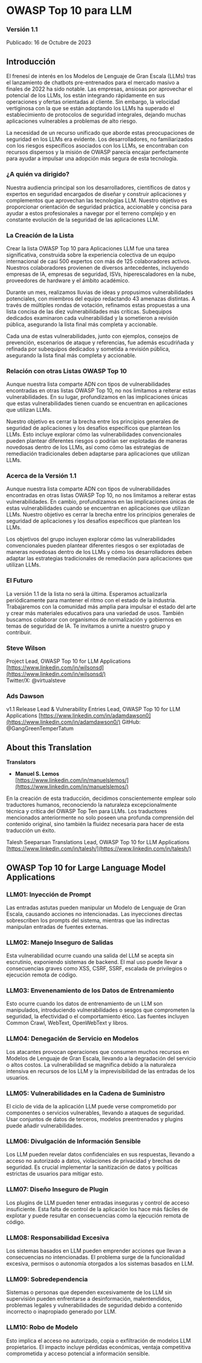 # OWASP Top 10 para LLM
### Versión 1.1
Publicado: 16 de Octubre de 2023

## Introducción

El frenesí de interés en los Modelos de Lenguaje de Gran Escala (LLMs) tras el lanzamiento de chatbots pre-entrenados para el mercado masivo a finales de 2022 ha sido notable. Las empresas, ansiosas por aprovechar el potencial de los LLMs, los están integrando rápidamente en sus operaciones y ofertas orientadas al cliente. Sin embargo, la velocidad vertiginosa con la que se están adoptando los LLMs ha superado el establecimiento de protocolos de seguridad integrales, dejando muchas aplicaciones vulnerables a problemas de alto riesgo.

La necesidad de un recurso unificado que aborde estas preocupaciones de seguridad en los LLMs era evidente. Los desarrolladores, no familiarizados con los riesgos específicos asociados con los LLMs, se encontraban con recursos dispersos y la misión de OWASP parecía encajar perfectamente para ayudar a impulsar una adopción más segura de esta tecnología.

### ¿A quién va dirigido?
Nuestra audiencia principal son los desarrolladores, científicos de datos y expertos en seguridad encargados de diseñar y construir aplicaciones y complementos que aprovechan las tecnologías LLM. Nuestro objetivo es proporcionar orientación de seguridad práctica, accionable y concisa para ayudar a estos profesionales a navegar por el terreno complejo y en constante evolución de la seguridad de las aplicaciones LLM.

### La Creación de la Lista
Crear la lista OWASP Top 10 para Aplicaciones LLM fue una tarea significativa, construida sobre la experiencia colectiva de un equipo internacional de casi 500 expertos con más de 125 colaboradores activos. Nuestros colaboradores provienen de diversos antecedentes, incluyendo empresas de IA, empresas de seguridad, ISVs, hiperescaladores en la nube, proveedores de hardware y el ámbito académico.

Durante un mes, realizamos lluvias de ideas y propusimos vulnerabilidades potenciales, con miembros del equipo redactando 43 amenazas distintas. A través de múltiples rondas de votación, refinamos estas propuestas a una lista concisa de las diez vulnerabilidades más críticas. Subequipos dedicados examinaron cada vulnerabilidad y la sometieron a revisión pública, asegurando la lista final más completa y accionable.

Cada una de estas vulnerabilidades, junto con ejemplos, consejos de prevención, escenarios de ataque y referencias, fue además escudriñada y refinada por subequipos dedicados y sometida a revisión pública, asegurando la lista final más completa y accionable.

### Relación con otras Listas OWASP Top 10
Aunque nuestra lista comparte ADN con tipos de vulnerabilidades encontradas en otras listas OWASP Top 10, no nos limitamos a reiterar estas vulnerabilidades. En su lugar, profundizamos en las implicaciones únicas que estas vulnerabilidades tienen cuando se encuentran en aplicaciones que utilizan LLMs.

Nuestro objetivo es cerrar la brecha entre los principios generales de seguridad de aplicaciones y los desafíos específicos que plantean los LLMs. Esto incluye explorar cómo las vulnerabilidades convencionales pueden plantear diferentes riesgos o podrían ser explotadas de maneras novedosas dentro de los LLMs, así como cómo las estrategias de remediación tradicionales deben adaptarse para aplicaciones que utilizan LLMs.

### Acerca de la Versión 1.1
Aunque nuestra lista comparte ADN con tipos de vulnerabilidades encontradas en otras listas OWASP Top 10, no nos limitamos a reiterar estas vulnerabilidades. En cambio, profundizamos en las implicaciones únicas de estas vulnerabilidades cuando se encuentran en aplicaciones que utilizan LLMs. Nuestro objetivo es cerrar la brecha entre los principios generales de seguridad de aplicaciones y los desafíos específicos que plantean los LLMs.

Los objetivos del grupo incluyen explorar cómo las vulnerabilidades convencionales pueden plantear diferentes riesgos o ser explotadas de maneras novedosas dentro de los LLMs y cómo los desarrolladores deben adaptar las estrategias tradicionales de remediación para aplicaciones que utilizan LLMs.

### El Futuro
La versión 1.1 de la lista no será la última. Esperamos actualizarla periódicamente para mantener el ritmo con el estado de la industria. Trabajaremos con la comunidad más amplia para impulsar el estado del arte y crear más materiales educativos para una variedad de usos. También buscamos colaborar con organismos de normalización y gobiernos en temas de seguridad de IA. Te invitamos a unirte a nuestro grupo y contribuir.



### Steve Wilson
Project Lead, OWASP Top 10 for LLM Applications
[https://www.linkedin.com/in/wilsonsd](https://www.linkedin.com/in/wilsonsd/)    
Twitter/X: @virtualsteve


### Ads Dawson
v1.1 Release Lead & Vulnerability Entries Lead, OWASP Top 10 for LLM Applications
[https://www.linkedin.com/in/adamdawson0](https://www.linkedin.com/in/adamdawson0/) 
GitHub: @GangGreenTemperTatum



## About this Translation

**Translators**

- **Manuel S. Lemos**  
[https://www.linkedin.com/in/manuelslemos/](https://www.linkedin.com/in/manuelslemos/)  


En la creación de esta traducción, decidimos conscientemente emplear solo traductores humanos, reconociendo la naturaleza excepcionalmente técnica y crítica del OWASP Top Ten para LLMs. Los traductores mencionados anteriormente no solo poseen una profunda comprensión del contenido original, sino también la fluidez necesaria para hacer de esta traducción un éxito.

Talesh Seeparsan
Translations Lead, OWASP Top 10 for LLM Applications
[https://www.linkedin.com/in/talesh/](https://www.linkedin.com/in/talesh/)  



## ﻿OWASP Top 10 for Large Language Model Applications

### LLM01: Inyección de Prompt
Las entradas astutas pueden manipular un Modelo de Lenguaje de Gran Escala, causando acciones no intencionadas. Las inyecciones directas sobrescriben los prompts del sistema, mientras que las indirectas manipulan entradas de fuentes externas.

### LLM02: Manejo Inseguro de Salidas
Esta vulnerabilidad ocurre cuando una salida del LLM se acepta sin escrutinio, exponiendo sistemas de backend. El mal uso puede llevar a consecuencias graves como XSS, CSRF, SSRF, escalada de privilegios o ejecución remota de código.

### LLM03: Envenenamiento de los Datos de Entrenamiento
Esto ocurre cuando los datos de entrenamiento de un LLM son manipulados, introduciendo vulnerabilidades o sesgos que comprometen la seguridad, la efectividad o el comportamiento ético. Las fuentes incluyen Common Crawl, WebText, OpenWebText y libros.

### LLM04: Denegación de Servicio en Modelos
Los atacantes provocan operaciones que consumen muchos recursos en Modelos de Lenguaje de Gran Escala, llevando a la degradación del servicio o altos costos. La vulnerabilidad se magnifica debido a la naturaleza intensiva en recursos de los LLM y la imprevisibilidad de las entradas de los usuarios.

### LLM05: Vulnerabilidades en la Cadena de Suministro
El ciclo de vida de la aplicación LLM puede verse comprometido por componentes o servicios vulnerables, llevando a ataques de seguridad. Usar conjuntos de datos de terceros, modelos preentrenados y plugins puede añadir vulnerabilidades.

### LLM06: Divulgación de Información Sensible
Los LLM pueden revelar datos confidenciales en sus respuestas, llevando a acceso no autorizado a datos, violaciones de privacidad y brechas de seguridad. Es crucial implementar la sanitización de datos y políticas estrictas de usuarios para mitigar esto.

### LLM07: Diseño Inseguro de Plugin
Los plugins de LLM pueden tener entradas inseguras y control de acceso insuficiente. Esta falta de control de la aplicación los hace más fáciles de explotar y puede resultar en consecuencias como la ejecución remota de código.

### LLM08: Responsabilidad Excesiva
Los sistemas basados en LLM pueden emprender acciones que llevan a consecuencias no intencionadas. El problema surge de la funcionalidad excesiva, permisos o autonomía otorgados a los sistemas basados en LLM.

### LLM09: Sobredependencia
Sistemas o personas que dependen excesivamente de los LLM sin supervisión pueden enfrentarse a desinformación, malentendidos, problemas legales y vulnerabilidades de seguridad debido a contenido incorrecto o inapropiado generado por LLM.

### LLM10: Robo de Modelo
Esto implica el acceso no autorizado, copia o exfiltración de modelos LLM propietarios. El impacto incluye pérdidas económicas, ventaja competitiva comprometida y acceso potencial a información sensible.
